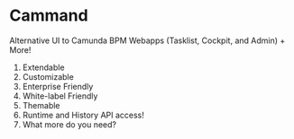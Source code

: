 # Cammand
Alternative UI to Camunda BPM Webapps (Tasklist, Cockpit, and Admin) + More!


1. Extendable
2. Customizable
3. Enterprise Friendly
4. White-label Friendly
5. Themable
6. Runtime and History API access!
7. What more do you need?
